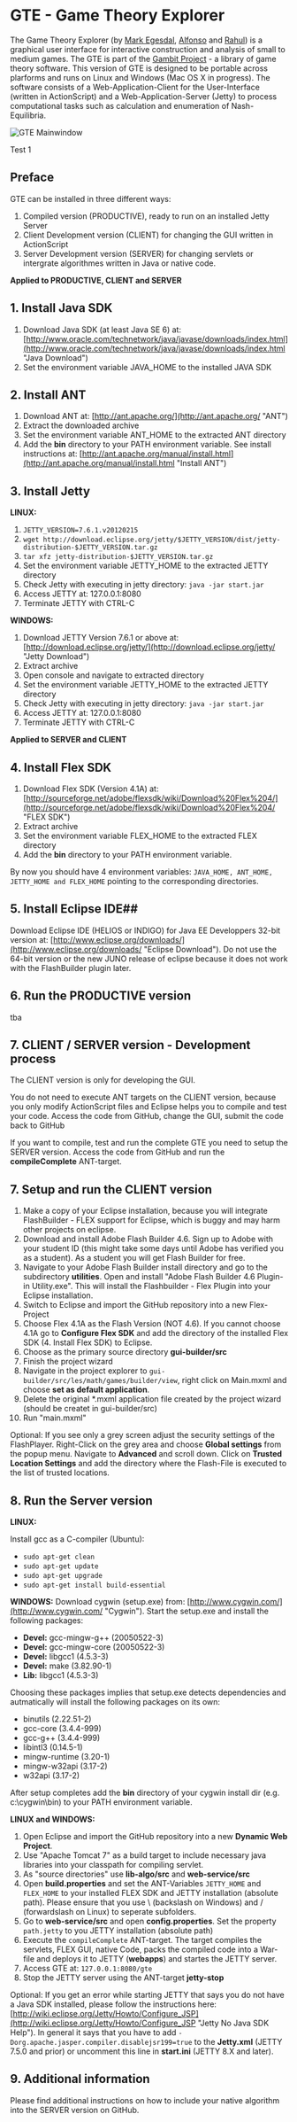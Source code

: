 # GTE - Game Theory Explorer #

The Game Theory Explorer (by [Mark Egesdal](https://github.com/gambitproject/gte), [Alfonso](https://github.com/alfongj/gte) and [Rahul](https://github.com/rahulsavani/gte)) is a graphical user interface for interactive construction and analysis of small to medium games. The GTE is part of the [Gambit Project](http://www.gambit-project.org) - a
library of game theory software. This version of GTE is designed to be portable across plarforms and runs on Linux and Windows (Mac OS X in progress). The software consists of a Web-Application-Client for the User-Interface (written in ActionScript) and a Web-Application-Server (Jetty) to process computational tasks such as calculation and enumeration of Nash-Equilibria.

![GTE Mainwindow](https://github.com/downloads/trobar/gte/gte_small.png)

Test 1
## Preface ##

GTE can be installed in three different ways:

1. Compiled version (PRODUCTIVE), ready to run on an installed Jetty Server
2. Client Development version (CLIENT) for changing the GUI written in ActionScript
3. Server Development version (SERVER) for changing servlets or intergrate algorithmes written in Java or native code.


**Applied to PRODUCTIVE, CLIENT  and SERVER**

## 1. Install Java SDK ##

1. Download Java SDK (at least Java SE 6) at: [http://www.oracle.com/technetwork/java/javase/downloads/index.html](http://www.oracle.com/technetwork/java/javase/downloads/index.html "Java Download")
2. Set the environment variable JAVA_HOME to the installed JAVA SDK

## 2. Install ANT ##
1. Download ANT at: [http://ant.apache.org/](http://ant.apache.org/ "ANT")
2. Extract the downloaded archive
3. Set the environment variable ANT_HOME to the extracted ANT directory
4. Add the **bin** directory to your PATH environment variable. See install instructions at: [http://ant.apache.org/manual/install.html](http://ant.apache.org/manual/install.html "Install ANT")

## 3. Install Jetty ##
**LINUX:**

1. `JETTY_VERSION=7.6.1.v20120215`
2. `wget http://download.eclipse.org/jetty/$JETTY_VERSION/dist/jetty-distribution-$JETTY_VERSION.tar.gz`
3. `tar xfz jetty-distribution-$JETTY_VERSION.tar.gz`
4. Set the environment variable JETTY_HOME to the extracted JETTY directory
5. Check Jetty with executing in jetty directory: `java -jar start.jar`
6. Access JETTY at: 127.0.0.1:8080   
7. Terminate JETTY with CTRL-C


**WINDOWS:**

1. Download JETTY Version 7.6.1 or above at: [http://download.eclipse.org/jetty/](http://download.eclipse.org/jetty/ "Jetty Download")
2. Extract archive
3. Open console and navigate to extracted directory
4. Set the environment variable JETTY_HOME to the extracted JETTY directory
5. Check Jetty with executing in jetty directory: `java -jar start.jar`
6. Access JETTY at: 127.0.0.1:8080   
7. Terminate JETTY with CTRL-C

**Applied to SERVER and CLIENT**

## 4. Install Flex SDK ##

1. Download  Flex SDK (Version 4.1A) at: [http://sourceforge.net/adobe/flexsdk/wiki/Download%20Flex%204/](http://sourceforge.net/adobe/flexsdk/wiki/Download%20Flex%204/ "FLEX SDK")
2. Extract archive
3. Set the environment variable FLEX_HOME to the extracted FLEX directory
4. Add the **bin** directory to your PATH environment variable.

By now you should have 4 environment variables: `JAVA_HOME, ANT_HOME, JETTY_HOME and FLEX_HOME` pointing to the corresponding directories.

## 5. Install Eclipse IDE##

Download Eclipse IDE (HELIOS or INDIGO) for Java EE Developpers 32-bit version at: [http://www.eclipse.org/downloads/](http://www.eclipse.org/downloads/ "Eclipse Download"). Do not use the 64-bit version or the new JUNO release of eclipse because it does not work with the FlashBuilder plugin later.

## 6. Run the PRODUCTIVE version
tba

## 7. CLIENT / SERVER version - Development process ##

The CLIENT version is only for developing the GUI. 

You do not need to execute ANT targets on the CLIENT version, because you only modify ActionScript files and Eclipse helps you to compile and test your code. Access the code from GitHub, change the GUI, submit the code back to GitHub

If you want to compile, test and run the complete GTE you need to setup the 
SERVER version. Access the code from GitHub and run the **compileComplete** ANT-target.

## 7. Setup and run the CLIENT version ##

1. Make a copy of your Eclipse installation, because you will integrate FlashBuilder - FLEX support for Eclipse, which is buggy and may harm other projects on eclipse.
2. Download and install Adobe Flash Builder 4.6. Sign up to Adobe with your student ID (this might take some days until Adobe has verified you as a student). As a student you will get Flash Builder for free.
3. Navigate to your Adobe Flash Builder install directory and go to the subdirectory **utilities**. Open and install "Adobe Flash Builder 4.6 Plugin-in Utility.exe". This will install the Flashbuilder - Flex Plugin into your Eclipse installation. 
4. Switch to Eclipse and import the GitHub repository into a new Flex-Project
5. Choose Flex 4.1A as the Flash Version (NOT 4.6). If you cannot choose 4.1A go to **Configure Flex SDK** and add the directory of the installed Flex SDK (4. Install Flex SDK) to Eclipse.
6. Choose as the primary source directory **gui-builder/src**
7. Finish the project wizard
8. Navigate in the project explorer to `gui-builder/src/les/math/games/builder/view`,  right click on Main.mxml and choose **set as default application**.
9. Delete the original *.mxml application file created by the project wizard (should be createt in gui-builder/src)
10. Run "main.mxml" 

Optional: If you see only a grey screen adjust the security settings of the FlashPlayer. Right-Click on the grey area and choose **Global settings** from the popup menu. Navigate to **Advanced** and scroll down. Click on **Trusted Location Settings** and add the directory where the Flash-File is executed to the list of trusted locations.

## 8. Run the Server version ##

**LINUX:**

Install gcc as a C-compiler (Ubuntu):

* `sudo apt-get clean`
* `sudo apt-get update`
* `sudo apt-get upgrade`
* `sudo apt-get install build-essential`

**WINDOWS:**
Download cygwin (setup.exe) from: [http://www.cygwin.com/](http://www.cygwin.com/ "Cygwin"). Start the setup.exe and install the following packages:

* **Devel:** gcc-mingw-g++ (20050522-3)
* **Devel:** gcc-mingw-core (20050522-3)
* **Devel:** libgcc1 (4.5.3-3)
* **Devel:** make (3.82.90-1)
* **Lib:** libgcc1 (4.5.3-3)

Choosing these packages implies that setup.exe detects dependencies and autmatically will install the following packages on its own:

* binutils (2.22.51-2)
* gcc-core (3.4.4-999)
* gcc-g++ (3.4.4-999)
* libintl3 (0.14.5-1)
* mingw-runtime (3.20-1)
* mingw-w32api (3.17-2)
* w32api (3.17-2)

After setup completes add the **bin** directory of your cygwin install dir (e.g. c:\cygwin\bin) to your PATH environment variable.

**LINUX and WINDOWS:**

1. Open Eclipse and import the GitHub repository into a new **Dynamic Web Project**.
2. Use "Apache Tomcat 7" as a build target to include necessary java libraries into your classpath for compiling servlet.
3. As "source directories" use **lib-algo/src** and **web-service/src**
4. Open **build.properties** and set the ANT-Variables `JETTY_HOME` and `FLEX_HOME` to your installed FLEX SDK and JETTY installation (absolute path). Please ensure that you use \ (backslash on Windows) and / (forwardslash on Linux) to seperate subfolders.
5. Go to **web-service/src** and open **config.properties**. Set the property `path.jetty` to you JETTY installation (absolute path)
6. Execute the `compileComplete` ANT-target. The target compiles the servlets, FLEX GUI, native Code, packs the compiled code into a War-file and deploys it to JETTY (**webapps**) and startes the JETTY server.
7. Access GTE at: `127.0.0.1:8080/gte`
8. Stop the JETTY server using the ANT-target **jetty-stop**

Optional: If you get an error while starting JETTY that says you do not have a Java SDK installed, please follow the instructions here: [http://wiki.eclipse.org/Jetty/Howto/Configure_JSP](http://wiki.eclipse.org/Jetty/Howto/Configure_JSP "Jetty No Java SDK Help"). In general it says that you have to add `-Dorg.apache.jasper.compiler.disablejsr199=true` to the **Jetty.xml** (JETTY 7.5.0 and prior) or uncomment this line in **start.ini** (JETTY 8.X and later).


## 9. Additional information ##

Please find additional instructions on how to include your native algorithm into the SERVER version on GitHub.
